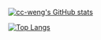 [![cc-weng's GitHub stats](https://github-readme-stats.vercel.app/api?username=cc-weng&count_private=true&show_icons=true)](https://github.com/cc-weng)

[![Top Langs](https://github-readme-stats.vercel.app/api/top-langs/?username=cc-weng&count_private=true&show_icons=true)](https://github.com/cc-weng)
